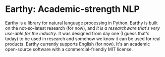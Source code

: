 Earthy: Academic-strength NLP
====

Earthy is a library for natural language processing in Python. Earthy is built on the not-so-latest research (for now), and *it is a researchware that's very use-able for the industry*. It was designed from day one (I guess that's today) to be used in research and somehow we know it can be used for real products. Earthy currently supports English (for now). It's an academic open-source software with a commercial-friendly MIT license.
